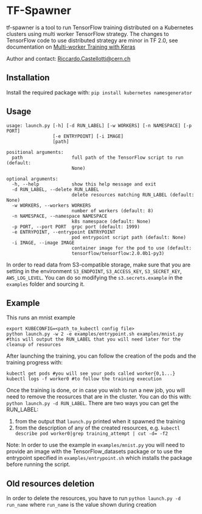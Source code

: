 # TF-Spawner
tf-spawner is a tool to run TensorFlow training distributed on a Kubernetes clusters using 
multi worker TensorFlow strategy.
The changes to TensorFlow code to use distributed strategy are minor in TF 2.0, see 
documentation on [Multi-worker Training with Keras](https://www.tensorflow.org/beta/tutorials/distribute/multi_worker_with_keras)

Author and contact: Riccardo.Castellotti@cern.ch

## Installation

Install the required package with: `pip install kubernetes namesgenerator`

## Usage

```
usage: launch.py [-h] [-d RUN_LABEL] [-w WORKERS] [-n NAMESPACE] [-p PORT]
                 [-e ENTRYPOINT] [-i IMAGE]
                 [path]

positional arguments:
  path                  full path of the TensorFlow script to run (default:
                        None)

optional arguments:
  -h, --help            show this help message and exit
  -d RUN_LABEL, --delete RUN_LABEL
                        delete resources matching RUN_LABEL (default: None)
  -w WORKERS, --workers WORKERS
                        number of workers (default: 8)
  -n NAMESPACE, --namespace NAMESPACE
                        k8s namespace (default: None)
  -p PORT, --port PORT  grpc port (default: 1999)
  -e ENTRYPOINT, --entrypoint ENTRYPOINT
                        pod entrypoint script path (default: None)
  -i IMAGE, --image IMAGE
                        container image for the pod to use (default:
                        tensorflow/tensorflow:2.0.0b1-py3)
```

In order to read data from S3-compatible storage, make sure that you are setting in the environment `S3_ENDPOINT`, `S3_ACCESS_KEY`, `S3_SECRET_KEY`, `AWS_LOG_LEVEL`. You can do so modifying the `s3.secrets.example` in the `examples` folder and sourcing it.


## Example

This runs an mnist example
```
export KUBECONFIG=<path_to_kubectl config file>
python launch.py -w 2 -e examples/entrypoint.sh examples/mnist.py
#this will output the RUN_LABEL that you will need later for the cleanup of resources
```

After launching the training, you can follow the creation of the pods and the training progress with:

```
kubectl get pods #you will see your pods called worker{0,1...}
kubectl logs -f worker0 #to follow the training execution
```

Once the training is done, or in case you wish to run a new job, you will need to remove the reosurces that are in the cluster. You can do this with: `python launch.py -d RUN_LABEL`. There are two ways you can get the RUN\_LABEL:

1. from the output that `launch.py` printed when it spawned the training
2. from the description of any of the created resources, e.g. `kubectl describe pod worker0|grep training_attempt | cut -d= -f2`

Note: In order to use the example in `examples/mnist.py` you will need to provide an image with the 
TensorFlow_datasets package or to use the entrypoint specified in
`examples/entrypoint.sh` which installs the package before running the script.

## Old resources deletion
In order to delete the resources, you have to run `python launch.py -d run_name`
where `run_name` is the value shown during creation


